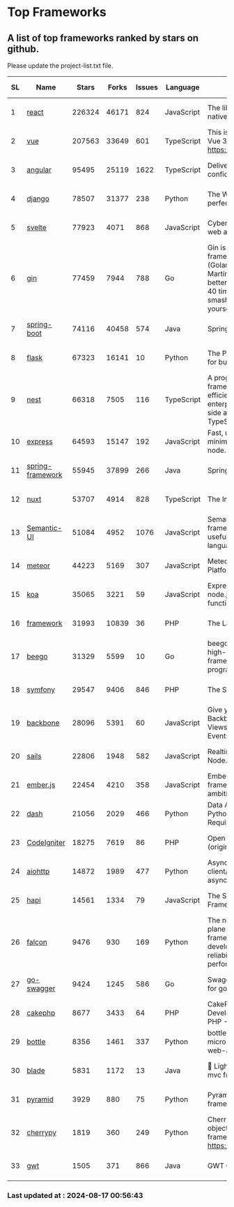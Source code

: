 # Top Frameworks
## A list of top frameworks ranked by stars on github.  
Please update the project-list.txt file.

| SL| Name  | Stars| Forks| Issues | Language | Description | Last Commit |
| --| ------| -----| ---- | ------ | -------- | ----------- | ----------- |
| 1 | [react](https://github.com/facebook/react) | 226324 | 46171 | 824 | JavaScript | The library for web and native user interfaces. | 2024-08-17 00:05:03 |
| 2 | [vue](https://github.com/vuejs/vue) | 207563 | 33649 | 601 | TypeScript | This is the repo for Vue 2. For Vue 3, go to https://github.com/vuejs/core | 2024-06-14 12:52:12 |
| 3 | [angular](https://github.com/angular/angular) | 95495 | 25119 | 1622 | TypeScript | Deliver web apps with confidence 🚀 | 2024-08-16 15:21:17 |
| 4 | [django](https://github.com/django/django) | 78507 | 31377 | 238 | Python | The Web framework for perfectionists with deadlines. | 2024-08-15 06:52:19 |
| 5 | [svelte](https://github.com/sveltejs/svelte) | 77923 | 4071 | 868 | JavaScript | Cybernetically enhanced web apps | 2024-08-16 23:21:59 |
| 6 | [gin](https://github.com/gin-gonic/gin) | 77459 | 7944 | 788 | Go | Gin is a HTTP web framework written in Go (Golang). It features a Martini-like API with much better performance -- up to 40 times faster. If you need smashing performance, get yourself some Gin. | 2024-07-14 12:34:34 |
| 7 | [spring-boot](https://github.com/spring-projects/spring-boot) | 74116 | 40458 | 574 | Java | Spring Boot | 2024-08-16 19:45:26 |
| 8 | [flask](https://github.com/pallets/flask) | 67323 | 16141 | 10 | Python | The Python micro framework for building web applications. | 2024-08-06 15:31:00 |
| 9 | [nest](https://github.com/nestjs/nest) | 66318 | 7505 | 116 | TypeScript | A progressive Node.js framework for building efficient, scalable, and enterprise-grade server-side applications with TypeScript/JavaScript 🚀 | 2024-08-15 09:07:19 |
| 10 | [express](https://github.com/expressjs/express) | 64593 | 15147 | 192 | JavaScript | Fast, unopinionated, minimalist web framework for node. | 2024-07-28 10:55:10 |
| 11 | [spring-framework](https://github.com/spring-projects/spring-framework) | 55945 | 37899 | 266 | Java | Spring Framework | 2024-08-16 15:05:23 |
| 12 | [nuxt](https://github.com/nuxt/nuxt) | 53707 | 4914 | 828 | TypeScript | The Intuitive Vue Framework. | 2024-08-16 19:32:41 |
| 13 | [Semantic-UI](https://github.com/Semantic-Org/Semantic-UI) | 51084 | 4952 | 1076 | JavaScript | Semantic is a UI component framework based around useful principles from natural language. | 2023-01-11 17:05:32 |
| 14 | [meteor](https://github.com/meteor/meteor) | 44223 | 5169 | 307 | JavaScript | Meteor, the JavaScript App Platform | 2024-08-16 15:41:01 |
| 15 | [koa](https://github.com/koajs/koa) | 35065 | 3221 | 59 | JavaScript | Expressive middleware for node.js using ES2017 async functions | 2024-06-28 15:26:17 |
| 16 | [framework](https://github.com/laravel/framework) | 31993 | 10839 | 36 | PHP | The Laravel Framework. | 2024-08-16 18:47:35 |
| 17 | [beego](https://github.com/beego/beego) | 31329 | 5599 | 10 | Go | beego is an open-source, high-performance web framework for the Go programming language. | 2024-08-07 04:10:19 |
| 18 | [symfony](https://github.com/symfony/symfony) | 29547 | 9406 | 846 | PHP | The Symfony PHP framework | 2024-08-16 12:15:16 |
| 19 | [backbone](https://github.com/jashkenas/backbone) | 28096 | 5391 | 60 | JavaScript | Give your JS App some Backbone with Models, Views, Collections, and Events | 2024-03-06 23:22:47 |
| 20 | [sails](https://github.com/balderdashy/sails) | 22806 | 1948 | 582 | JavaScript | Realtime MVC Framework for Node.js | 2024-05-17 22:00:56 |
| 21 | [ember.js](https://github.com/emberjs/ember.js) | 22454 | 4210 | 358 | JavaScript | Ember.js - A JavaScript framework for creating ambitious web applications | 2024-08-07 19:18:18 |
| 22 | [dash](https://github.com/plotly/dash) | 21056 | 2029 | 466 | Python | Data Apps & Dashboards for Python. No JavaScript Required. | 2024-07-24 19:27:39 |
| 23 | [CodeIgniter](https://github.com/bcit-ci/CodeIgniter) | 18275 | 7619 | 86 | PHP | Open Source PHP Framework (originally from EllisLab) | 2024-03-20 03:51:42 |
| 24 | [aiohttp](https://github.com/aio-libs/aiohttp) | 14872 | 1989 | 477 | Python | Asynchronous HTTP client/server framework for asyncio and Python | 2024-08-16 18:10:56 |
| 25 | [hapi](https://github.com/hapijs/hapi) | 14561 | 1334 | 79 | JavaScript | The Simple, Secure Framework Developers Trust | 2024-07-04 00:48:01 |
| 26 | [falcon](https://github.com/falconry/falcon) | 9476 | 930 | 169 | Python | The no-magic web data plane API and microservices framework for Python developers, with a focus on reliability, correctness, and performance at scale. | 2024-08-16 19:41:33 |
| 27 | [go-swagger](https://github.com/go-swagger/go-swagger) | 9424 | 1245 | 586 | Go | Swagger 2.0 implementation for go | 2024-05-13 17:21:38 |
| 28 | [cakephp](https://github.com/cakephp/cakephp) | 8677 | 3433 | 64 | PHP | CakePHP: The Rapid Development Framework for PHP - Official Repository | 2024-08-13 12:24:42 |
| 29 | [bottle](https://github.com/bottlepy/bottle) | 8356 | 1461 | 337 | Python | bottle.py is a fast and simple micro-framework for python web-applications. | 2024-01-03 22:31:48 |
| 30 | [blade](https://github.com/lets-blade/blade) | 5831 | 1172 | 13 | Java | :rocket: Lightning fast and elegant mvc framework for Java8 | 2024-06-17 01:05:35 |
| 31 | [pyramid](https://github.com/Pylons/pyramid) | 3929 | 880 | 75 | Python | Pyramid - A Python web framework | 2024-06-10 16:09:42 |
| 32 | [cherrypy](https://github.com/cherrypy/cherrypy) | 1819 | 360 | 249 | Python | CherryPy is a pythonic, object-oriented HTTP framework.      https://cherrypy.dev | 2024-07-02 23:41:56 |
| 33 | [gwt](https://github.com/gwtproject/gwt) | 1505 | 371 | 866 | Java | GWT Open Source Project | 2024-08-14 13:17:48 |

### Last updated at : 2024-08-17 00:56:43
